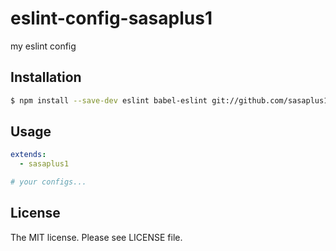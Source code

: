 # eslint-config-sasaplus1

my eslint config

## Installation

```sh
$ npm install --save-dev eslint babel-eslint git://github.com/sasaplus1-prototype/eslint-config-sasaplus1.git
```

## Usage

```yaml
extends:
  - sasaplus1

# your configs...
```

## License

The MIT license. Please see LICENSE file.
